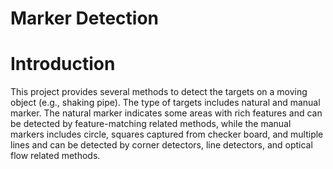 # Marker Detection

# Introduction
This project provides several methods to detect the targets on a moving object (e.g., shaking pipe).
The type of targets includes natural and manual marker. 
The natural marker indicates some areas with rich features and can be detected by feature-matching related methods, 
while the manual markers includes circle, squares captured from checker board, and multiple lines 
and can be detected by corner detectors, line detectors, and optical flow related methods.

